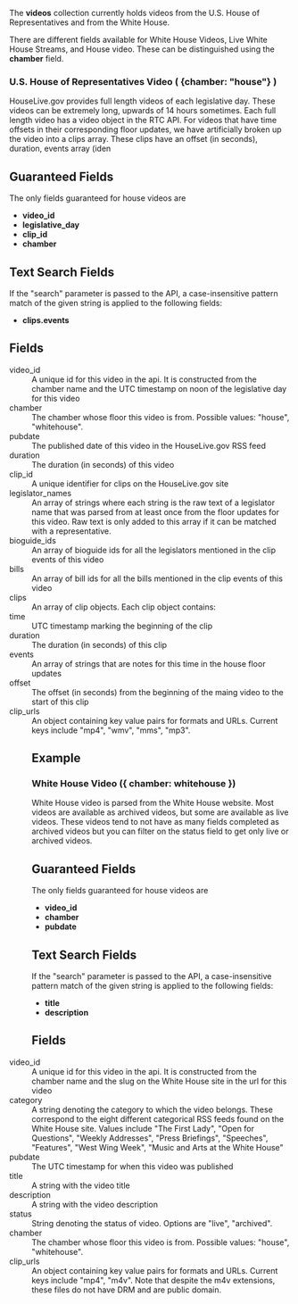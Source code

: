 The **videos** collection currently holds videos from the U.S. House of Representatives and from the White House.

There are different fields available for White House Videos, Live White House Streams, and House video. These can be distinguished using the **chamber** field.

### U.S. House of Representatives Video ( {chamber: "house"} )

   HouseLive.gov provides full length videos of each legislative day. These videos can be extremely long, upwards of 14 hours sometimes. Each full length video has a video object in the RTC API. For videos that have time offsets in their corresponding floor updates, we have artificially broken up the video into a clips array. These clips have an offset (in seconds), duration, events array (iden

   ## Guaranteed Fields
   The only fields guaranteed for house videos are 
   * **video_id**
   * **legislative_day**
   * **clip_id**
   * **chamber**

   ## Text Search Fields
   If the "search" parameter is passed to the API, a case-insensitive pattern match of the given string is        applied to the following fields:
   * **clips.events**

   ## Fields 
   <dt>video_id</dt>
   <dd>A unique id for this video in the api. It is constructed from the chamber name and the UTC timestamp on noon of the legislative day for this video</dd>

   <dt>chamber</dt>
   <dd>The chamber whose floor this video is from. Possible values: "house", "whitehouse".</dd>

   <dt>pubdate</dt>
   <dd>The published date of this video in the HouseLive.gov RSS feed</dd>
 
   <dt>duration</dt>
   <dd>The duration (in seconds) of this video</dd>

   <dt>clip_id</dt>
   <dd>A unique identifier for clips on the HouseLive.gov site</dd>

   <dt>legislator_names</dt>
   <dd>An array of strings where each string is the raw text of a legislator name that was parsed from at least once from the floor updates for this video. Raw text is only added to this array if it can be matched with a representative.</dd>

   <dt>bioguide_ids</dt>
   <dd>An array of bioguide ids for all the legislators mentioned in the clip events of this video</dd>

   <dt>bills</dt>
   <dd>An array of bill ids for all the bills mentioned in the clip events of this video</dd>

   <dt>clips</dt>
   <dd>An array of clip objects. Each clip object contains:
       <dt>time</dt>
       <dd>UTC timestamp marking the beginning of the clip</dd>
       <dt>duration</dt>
       <dd>The duration (in seconds) of this clip</dd>
       <dt>events</dt>
       <dd>An array of strings that are notes for this time in the house floor updates</dd>
       <dt>offset</dt>
       <dd>The offset (in seconds) from the beginning of the maing video to the start of this clip</dd>
   </dd>   
   <dt>clip_urls</dt>
   <dd>An object containing key value pairs for formats and URLs. Current keys include "mp4", "wmv", "mms", "mp3".</d>


   ## Example


### White House Video ({ chamber: whitehouse })
   White House video is parsed from the White House website. Most videos are available as archived videos, but some are available as live videos. These videos tend to not have as many fields completed as archived videos but you can filter on the status field to get only live or archived videos.

   ## Guaranteed Fields
   The only fields guaranteed for house videos are 
   * **video_id**
   * **chamber**
   * **pubdate**

   ## Text Search Fields
   If the "search" parameter is passed to the API, a case-insensitive pattern match of the given string is        applied to the following fields:
   * **title**
   * **description**

   ## Fields
   <dt>video_id</dt>
   <dd>A unique id for this video in the api. It is constructed from the chamber name and the slug on the White House site in the url for this video</dd>

   <dt>category</dt>
   <dd>A string denoting the category to which the video belongs. These correspond to the eight different categorical RSS feeds found on the White House site. Values include "The First Lady", "Open for Questions", "Weekly Addresses", "Press Briefings", "Speeches", "Features", "West Wing Week", "Music and Arts at the White House"</dd>

   <dt>pubdate</dt>
   <dd>The UTC timestamp for when this video was published</dd>

   <dt>title</dt>
   <dd>A string with the video title</dd>
  
   <dt>description</dt>
   <dd>A string with the video description</dd>

   <dt>status</dt>
   <dd>String denoting the status of video. Options are "live", "archived".</dd>

   <dt>chamber</dt>
   <dd>The chamber whose floor this video is from. Possible values: "house", "whitehouse".</dd>

   <dt>clip_urls</dt>
   <dd>An object containing key value pairs for formats and URLs. Current keys include "mp4", "m4v". Note that despite the m4v extensions, these files do not have DRM and are public domain.</dd>









